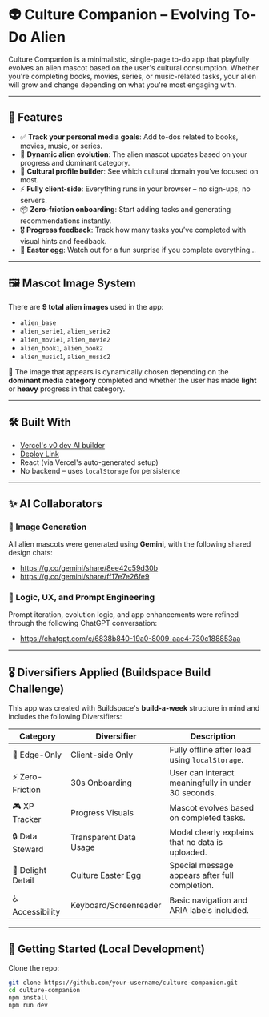 # 👽 Culture Companion – Evolving To-Do Alien

Culture Companion is a minimalistic, single-page to-do app that playfully evolves an alien mascot based on the user's cultural consumption. Whether you're completing books, movies, series, or music-related tasks, your alien will grow and change depending on what you're most engaging with.

---

## 🌟 Features

- ✅ **Track your personal media goals**: Add to-dos related to books, movies, music, or series.
- 👾 **Dynamic alien evolution**: The alien mascot updates based on your progress and dominant category.
- 🧠 **Cultural profile builder**: See which cultural domain you’ve focused on most.
- ⚡ **Fully client-side**: Everything runs in your browser – no sign-ups, no servers.
- 📦 **Zero-friction onboarding**: Start adding tasks and generating recommendations instantly.
- 🎖️ **Progress feedback**: Track how many tasks you’ve completed with visual hints and feedback.
- 🥚 **Easter egg**: Watch out for a fun surprise if you complete everything...

---

## 🖼️ Mascot Image System

There are **9 total alien images** used in the app:

- `alien_base`
- `alien_serie1`, `alien_serie2`
- `alien_movie1`, `alien_movie2`
- `alien_book1`, `alien_book2`
- `alien_music1`, `alien_music2`

🧩 The image that appears is dynamically chosen depending on the **dominant media category** completed and whether the user has made **light** or **heavy** progress in that category.

---

## 🛠️ Built With

- [Vercel's v0.dev AI builder](https://v0.dev/chat/5JymOdoj9vi)
- [Deploy Link](https://v0-single-page-to-do-app.vercel.app/)
- React (via Vercel's auto-generated setup)
- No backend – uses `localStorage` for persistence

---

## ✨ AI Collaborators

### 🤖 Image Generation
All alien mascots were generated using **Gemini**, with the following shared design chats:
- https://g.co/gemini/share/8ee42c59d30b
- https://g.co/gemini/share/ff17e7e26fe9

### 🤖 Logic, UX, and Prompt Engineering
Prompt iteration, evolution logic, and app enhancements were refined through the following ChatGPT conversation:
- https://chatgpt.com/c/6838b840-19a0-8009-aae4-730c188853aa

---

## 🎖 Diversifiers Applied (Buildspace Build Challenge)

This app was created with Buildspace's **build-a-week** structure in mind and includes the following Diversifiers:

| Category         | Diversifier              | Description |
|------------------|--------------------------|-------------|
| 💾 Edge-Only     | Client-side Only         | Fully offline after load using `localStorage`. |
| ⚡ Zero-Friction  | 30s Onboarding           | User can interact meaningfully in under 30 seconds. |
| 🎮 XP Tracker     | Progress Visuals         | Mascot evolves based on completed tasks. |
| 🔒 Data Steward   | Transparent Data Usage   | Modal clearly explains that no data is uploaded. |
| 🎉 Delight Detail | Culture Easter Egg       | Special message appears after full completion. |
| ♿ Accessibility  | Keyboard/Screenreader    | Basic navigation and ARIA labels included. |

---

## 🚀 Getting Started (Local Development)

Clone the repo:

```bash
git clone https://github.com/your-username/culture-companion.git
cd culture-companion
npm install
npm run dev
